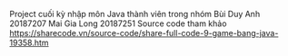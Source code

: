 Project cuối kỳ nhập môn Java
thành viên trong nhóm
Bùi Duy Anh 20187207 
Mai Gia Long 20187251
Source code tham khảo
https://sharecode.vn/source-code/share-full-code-9-game-bang-java-19358.htm
